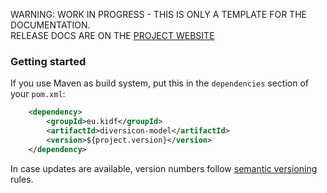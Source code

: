 <p class="josman-to-strip">
WARNING: WORK IN PROGRESS - THIS IS ONLY A TEMPLATE FOR THE DOCUMENTATION. <br/>
RELEASE DOCS ARE ON THE <a href="http://davidleoni.github.io/diversicon/" target="_blank">PROJECT WEBSITE</a>
</p>

<!--If you are upgrading from previous version, see [Release notes](CHANGES.md).-->

### Getting started

If you use Maven as build system, put this in the `dependencies` section of your `pom.xml`:

```xml
    <dependency>
        <groupId>eu.kidf</groupId>
        <artifactId>diversicon-model</artifactId>
        <version>${project.version}</version>
    </dependency>
```

In case updates are available, version numbers follow <a href="http://semver.org/" target="_blank">semantic versioning</a> rules.

